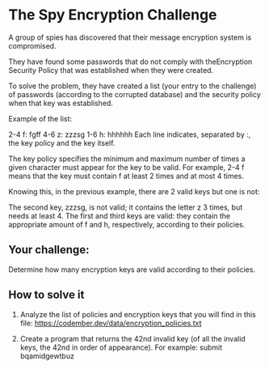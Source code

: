 # The Spy Encryption Challenge
A group of spies has discovered that their message encryption system is compromised.

They have found some passwords that do not comply with theEncryption Security Policy that was established when they were created.

To solve the problem, they have created a list (your entry to the challenge) of passwords (according to the corrupted database) and the security policy when that key was established.

Example of the list:

2-4 f: fgff
4-6 z: zzzsg
1-6 h: hhhhhh
Each line indicates, separated by :, the key policy and the key itself.

The key policy specifies the minimum and maximum number of times a given character must appear for the key to be valid. For example, 2-4 f means that the key must contain f at least 2 times and at most 4 times.

Knowing this, in the previous example, there are 2 valid keys but one is not:

The second key, zzzsg, is not valid; it contains the letter z 3 times, but needs at least 4. The first and third keys are valid: they contain the appropriate amount of f and h, respectively, according to their policies.

## Your challenge:
Determine how many encryption keys are valid according to their policies.

## How to solve it
1. Analyze the list of policies and encryption keys that you will find in this file: https://codember.dev/data/encryption_policies.txt

2. Create a program that returns the 42nd invalid key (of all the invalid keys, the 42nd in order of appearance). For example:
submit bqamidgewtbuz